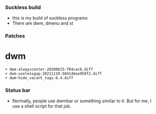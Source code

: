 ### Suckless build
- this is my build of suckless programs
- There are dwm, dmenu and st

### Patches
# dwm
    + dwm-alwayscenter-20200625-f04cac6.diff
    + dwm-uselessgap-20211119-58414bee958f2.diff
    + dwm-hide_vacant_tags-6.4.diff

### Status bar
- Normally, people use dwmbar or something similar to it. But for me, I use a shell script
for that job.
